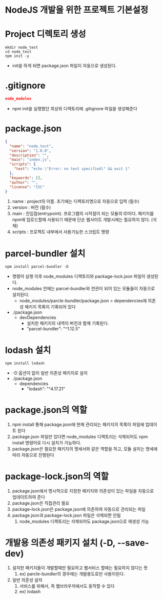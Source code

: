 # NodeJS 개발을 위한 프로젝트 기본설정
# Project 디렉토리 생성
```shell
mkdir node_test
cd node_test
npm init -y
```
- init을 하게 되면 package.json 파일이 자동으로 생성된다.

# .gitignore
```json
node_modules
```
- npm init을 실행했던 최상위 디렉토리에 .gitignore 파일을 생성해준다


# package.json
```json
{
  "name": "node_test",
  "version": "1.0.0",
  "description": "",
  "main": "index.js",
  "scripts": {
    "test": "echo \"Error: no test specified\" && exit 1"
  },
  "keywords": [],
  "author": "",
  "license": "ISC"
}
```
1. name : project의 이름. 초기에는 디렉토리명으로 자동으로 입력 (필수)
1. version : 버전 (필수)
1. main : 진입점(entrypoint). 프로그램의 시작점이 되는 모듈의 ID이다. 패키지를 npm에 업로드할때 사용되기 때문에 단순 웹사이트 개발시에는 필요하지 않다. (삭제)
1. scripts : 프로젝트 내부에서 사용가능한 스크립트 명령  

# parcel-bundler 설치
```shell
npm install parcel-bundler -D
```
- 명령어 실행 이후 node_modules 디렉토리와 package-lock.json 파일이 생성된다.
- node_modules 안에는 parcel-bundler와 연관이 되어 있는 모듈들이 자동으로 설치된다. 
  - node_modules/parcle-bundler/package.json > dependencies에 의존성 패키지 목록이 기록되어 있다
- ./package.json
  - devDependencies
    - 설치한 패키지의 내역이 버전과 함께 기록된다.
    - "parcel-bundler": "^1.12.5"

# lodash 설치
```shell
npm install lodash
```
- -D 옵션이 없이 일반 의존성 패키지로 설치
- ./package.json
  - dependencies
    - "lodash": "^4.17.21"

# package.json의 역할
1. npm install 통해 package.json에 현재 관리되는 패키지의 목록이 파일에 업데이트 된다
1. package.json 파일만 있다면 node_modules 디렉토리는 삭제되어도 npm install 명령어로 다시 설치가 가능하다.
1. package.json은 필요한 패키지의 명세서와 같은 역할을 하고, 모듈 설치는 명세에 따라 자동으로 진행된다

# package-lock.json의 역할
1. package.json에서 명시적으로 지정한 패키지와 의존성이 있는 파일을 자동으로 업데이트하여 준다
1. package.json은 직접관리 필요
1. package-lock.json은 package.json에 의존하여 자동으로 관리되는 파일
1. package.json과 package-lock.json 파일은 삭제되면 안됨
    1. node_modules 디렉토리는 삭제되어도 package.json으로 재생성 가능

# 개발용 의존성 패키지 설치 (-D, --save-dev)
1. 설치한 패키지들이 개발할때만 필요하고 웹서비스 할때는 필요하지 않다는 뜻
    1. ex) parcle-bundler의 경우에는 개발용도로만 사용이된다.
1. 일반 의존성 설치
    1. 서비스를 위해서, 즉 웹브라우저에서도 동작할 수 있다
    1. ex) lodash
